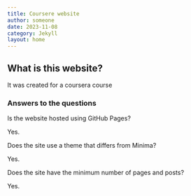 ```yaml
---
title: Coursere website
author: someone
date: 2023-11-08
category: Jekyll
layout: home
---
```


## What is this website?

It was created for a coursera course

### Answers to the questions

Is the website hosted using GitHub Pages?

Yes. 

Does the site use a theme that differs from Minima?

Yes. 

Does the site have the minimum number of pages and posts?

Yes. 
